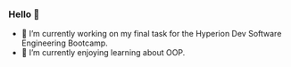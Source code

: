 ### Hello 👋


- 🔭 I’m currently working on my final task for the Hyperion Dev Software Engineering Bootcamp.
- 🌱 I’m currently enjoying learning about OOP. 
